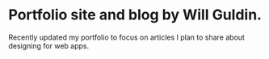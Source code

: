 # Portfolio site and blog by Will Guldin.

Recently updated my portfolio to focus on articles I plan to share about designing for web apps.
